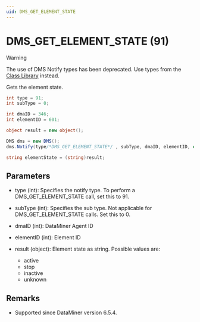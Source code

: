 ```yaml
---
uid: DMS_GET_ELEMENT_STATE
---
```


# DMS_GET_ELEMENT_STATE (91)

> [!WARNING]
> The use of DMS Notify types has been deprecated. Use types from the [Class Library](xref:ClassLibraryIntroduction) instead.

Gets the element state.

```csharp
int type = 91;
int subType = 0;

int dmaID = 346;
int elementID = 601;

object result = new object();

DMS dms = new DMS();
dms.Notify(type/*DMS_GET_ELEMENT_STATE*/ , subType, dmaID, elementID, out result);

string elementState = (string)result;
```

## Parameters

- type (int): Specifies the notify type. To perform a DMS_GET_ELEMENT_STATE call, set this to 91.
- subType (int): Specifies the sub type. Not applicable for DMS_GET_ELEMENT_STATE calls. Set this to 0.
- dmaID (int): DataMiner Agent ID
- elementID (int): Element ID
- result (object): Element state as string. Possible values are:

  - active
  - stop
  - inactive
  - unknown

## Remarks

- Supported since DataMiner version 6.5.4.
